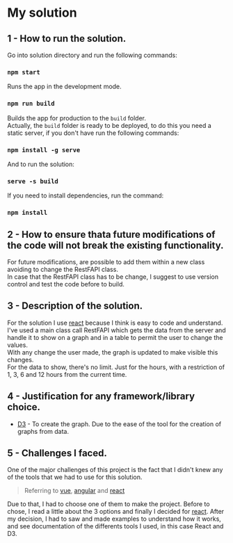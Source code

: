 # My solution

## 1 - How to run the solution.

Go into solution directory and run the following commands:

### `npm start`

Runs the app in the development mode.

### `npm run build`

Builds the app for production to the `build` folder.<br>
Actually, the `build` folder is ready to be deployed, to do this you need a static server, if you don't have run the following commands:

### `npm install -g serve`

And to run the solution:

### `serve -s build`

If you need to install dependencies, run the command:

### `npm install`

## 2 - How to ensure thata future modifications of the code will not break the existing functionality.

For future modifications, are possible to add them within a new class avoiding to change the RestFAPI class.<br>
In case that the RestFAPI class has to be change, I suggest to use version control and test the code before to build.

## 3 - Description of the solution.

For the solution I use [react](https://reactjs.org/) because I think is easy to code and understand.<br>
I've used a main class call RestFAPI which gets the data from the server and handle it to show on a graph and in a table to permit the user to change the values.<br>
With any change the user made, the graph is updated to make visible this changes.<br>
For the data to show, there's no limit. Just for the hours, with a restriction of 1, 3, 6 and 12 hours from the current time.

## 4 - Justification for any framework/library choice.

* [D3](https://d3js.org/) - To create the graph.
Due to the ease of the tool for the creation of graphs from data.

## 5 - Challenges I faced.

One of the major challenges of this project is the fact that I didn't knew any of the tools that we had to use for this solution.
  > Referring to [vue](https://vuejs.org/), [angular](https://angular.io/) and [react](https://reactjs.org/)

Due to that, I had to choose one of them to make the project. Before to chose, I read a little about the 3 options and finally I decided for [react](https://reactjs.org/). After my decision, I had to saw and made examples to understand how it works, and see documentation of the differents tools I used, in this case React and D3.

